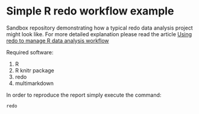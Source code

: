 # Simple R redo workflow example #

Sandbox repository demonstrating how a typical redo data analysis project might look like.
For more detailed explanation please read the article [Using redo to manage R data analysis workflow](http://karolis.koncevicius.lt/posts/using_redo_to_manage_r_data_analysis_workflow/)

Required software:

1. R
2. R knitr package
4. redo
4. multimarkdown

In order to reproduce the report simply execute the command:

```
redo
```
